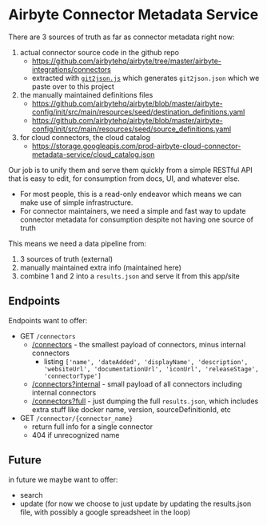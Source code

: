 # Airbyte Connector Metadata Service

There are 3 sources of truth as far as connector metadata right now:

1. actual connector source code in the github repo
    - https://github.com/airbytehq/airbyte/tree/master/airbyte-integrations/connectors
    - extracted with [`git2json.js`](https://github.com/airbytehq/airbyte/blob/trygit/airbyte-integrations/connectors/git2json.js) which generates `git2json.json` which we paste over to this project
2. the manually maintained definitions files
    - https://github.com/airbytehq/airbyte/blob/master/airbyte-config/init/src/main/resources/seed/destination_definitions.yaml
    - https://github.com/airbytehq/airbyte/blob/master/airbyte-config/init/src/main/resources/seed/source_definitions.yaml
3. for cloud connectors, the cloud catalog
    - https://storage.googleapis.com/prod-airbyte-cloud-connector-metadata-service/cloud_catalog.json

Our job is to unify them and serve them quickly from a simple RESTful API that is easy to edit, for consumption from docs, UI, and whatever else. 

- For most people, this is a read-only endeavor which means we can make use of simple infrastructure.
- For connector maintainers, we need a simple and fast way to update connector metadata for consumption despite not having one source of truth

This means we need a data pipeline from:

1. 3 sources of truth (external)
2. manually maintained extra info (maintained here)
3. combine 1 and 2 into a `results.json` and serve it from this app/site

## Endpoints

Endpoints want to offer:

- GET `/connectors`
  - [/connectors](/connectors) - the smallest payload of connectors, minus internal connectors
    - listing `['name', 'dateAdded', 'displayName', 'description', 'websiteUrl', 'documentationUrl', 'iconUrl', 'releaseStage', 'connectorType']`
  - [/connectors?internal](/connectors?internal) - small payload of all connectors including internal connectors
  - [/connectors?full](/connectors?full) - just dumping the full `results.json`, which includes extra stuff like docker name, version, sourceDefinitionId, etc
- GET `/connector/{connector_name}`
  - return full info for a single connector
  - 404 if unrecognized name

## Future

in future we maybe want to offer:

- search
- update (for now we choose to just update by updating the results.json file, with possibly a google spreadsheet in the loop)